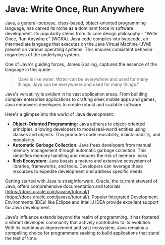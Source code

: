 # Java: Write Once, Run Anywhere

Java, a general-purpose, class-based, object-oriented programming language, has carved its niche as a dominant force in software development. Its popularity stems from its core design philosophy - "Write Once, Run Anywhere" (WORA). Java code compiles into bytecode, an intermediate language that executes on the Java Virtual Machine (JVM) present on various operating systems. This ensures consistent behavior regardless of the underlying system.

One of Java's guiding forces, James Gosling, captured the essence of the language in this quote:

> "Java is like water. Water can be everywhere and used for many things. Java can be everywhere and used for many things."

Java's versatility is evident in its vast application areas. From building complex enterprise applications to crafting sleek mobile apps and games, Java empowers developers to create robust and scalable software.

Here's a glimpse into the world of Java development:

-   **Object-Oriented Programming:** Java adheres to object-oriented principles, allowing developers to model real-world entities using classes and objects. This promotes code reusability, maintainability, and modularity.
-   **Automatic Garbage Collection:** Java frees developers from manual memory management through automatic garbage collection. This simplifies memory handling and reduces the risk of memory leaks.
-   **Rich Ecosystem:** Java boasts a mature and extensive ecosystem of libraries, frameworks, and tools. Developers can leverage these resources to expedite development and address specific needs.

Getting started with Java is straightforward. Oracle, the current steward of Java, offers comprehensive documentation and tutorials [https://docs.oracle.com/javase/tutorial/](https://docs.oracle.com/javase/tutorial/). Popular Integrated Development Environments (IDEs) like Eclipse and IntelliJ IDEA provide excellent support for Java development.

Java's influence extends beyond the realm of programming. It has fostered a vibrant developer community that actively contributes to its evolution. With its continuous improvement and vast ecosystem, Java remains a compelling choice for programmers seeking to build applications that stand the test of time.
